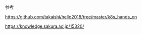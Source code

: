 参考

https://github.com/takaishi/hello2018/tree/master/k8s_hands_on

https://knowledge.sakura.ad.jp/15320/
